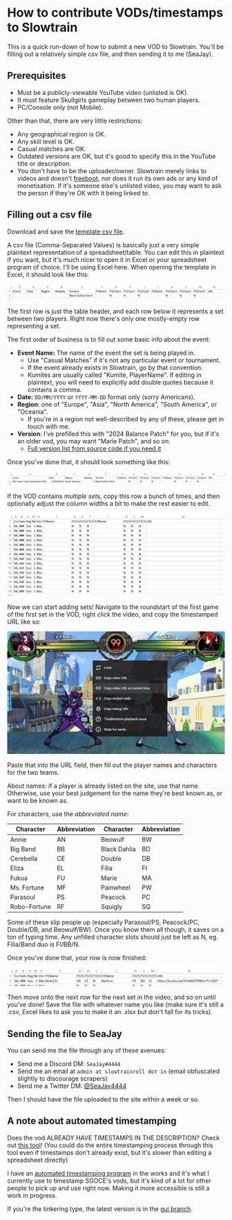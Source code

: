 # How to contribute VODs/timestamps to Slowtrain

This is a quick run-down of how to submit a new VOD to Slowtrain. You'll be
filling out a relatively simple csv file, and then sending it to me (SeaJay).

## Prerequisites

* Must be a publicly-viewable YouTube video (unlisted is OK).
* It must feature Skullgirls gameplay between two human players.
* PC/Console only (not Mobile).

Other than that, there are very little restrictions:

* Any geographical region is OK.
* Any skill level is OK. 
* Casual matches are OK.
* Outdated versions are OK, but it's good to specify this in the YouTube title
  or description.
* You don't have to be the uploader/owner. Slowtrain merely links to videos and
  doesn't [freeboot](https://www.urbandictionary.com/define.php?term=Freebooting),
  nor does it run its own ads or any kind of monetisation. If it's someone else's
  unlisted video, you may want to ask the person if they're OK with it being linked to.

## Filling out a csv file

Download and save the [template csv file](https://github.com/hugh-braico/slowtrainroll.in/blob/master/docs/twb_csv_template.csv).

A csv file (Comma-Separated Values) is basically just a very simple plaintext
representation of a spreadsheet/table. You can edit this in plaintext if you
want, but it's much nicer to open it in Excel or your spreadsheet program of
choice. I'll be using Excel here. When opening the template in Excel, it should
look like this:

![Template starting point](./diagrams/1_template.png)

The first row is just the table header, and each row below it represents a set
between two players. Right now there's only one mostly-empty row representing a
set.

The first order of business is to fill out some basic info about the event:

* **Event Name:** The name of the event the set is being played in.
	* Use "Casual Matches" if it's not any particular event or tournament.
	* If the event already exists in Slowtrain, go by that convention.
	* Kumites are usually called "Kumite, PlayerName". If editing in plaintext,
	  you will need to explicitly add double quotes because it contains a comma.
* **Date:** `DD/MM/YYYY` or `YYYY-MM-DD` format only (sorry Americans).
* **Region**: one of "Europe", "Asia", "North America", "South America", or
  "Oceania".
  * If you're in a region not well-described by any of these, please get in
    touch with me.
* **Version**: I've prefilled this with "2024 Balance Patch" for you, but if
  it's an older vod, you may want "Marie Patch", and so on.
  * [Full version list from source code if you need it](https://github.com/hugh-braico/slowtrainroll.in/blob/master/viewer/models.py#L39)

Once you've done that, it should look something like this:

![Basic info filled in](./diagrams/2_basicinfo.png)

If the VOD contains *multiple sets*, copy this row a bunch of times, and then
optionally adjust the column widths a bit to make the rest easier to edit.

![Copied and resized rows](./diagrams/3_copiedlines.png)

Now we can start adding sets! Navigate to the roundstart of the first game of
the first set in the VOD, right click the video, and copy the timestamped URL
like so:

![Copying a YouTube link](./diagrams/4_youtubecopy.png)

Paste that into the URL field, then fill out the player names and characters for
the two teams.

About names: if a player is already listed on the site, use that name.
Otherwise, use your best judgement for the name they're best known as, or want
to be known as.

For characters, use the *abbreviated name*:

| Character    | Abbreviation | Character    | Abbreviation |
|--------------|--------------|--------------|--------------|
| Annie        | AN           | Beowulf      | BW           |
| Big Band     | BB           | Black Dahlia | BD           |
| Cerebella    | CE           | Double       | DB           |
| Eliza        | EL           | Filia        | FI           |
| Fukua        | FU           | Marie        | MA           |
| Ms. Fortune  | MF           | Painwheel    | PW           |
| Parasoul     | PS           | Peacock      | PC           |
| Robo-Fortune | RF           | Squigly      | SQ           |

Some of these slip people up (especially Parasoul/PS, Peacock/PC, Double/DB, and
Beowulf/BW). Once you know them all though, it saves on a ton of typing time. 
Any unfilled character slots should just be left as N, eg. Filia/Band duo is
FI/BB/N.

Once you've done that, your row is now finished:

![A successfully filled out row](./diagrams/5_filledoutrow.png)

Then move onto the next row for the next set in the video, and so on until
you've done! Save the file with whatever name you like (make sure it's still
a .csv, Excel likes to ask you to make it an .xlsx but don't fall for its
tricks).

## Sending the file to SeaJay

You can send me the file through any of these avenues:

* Send me a Discord DM: `SeaJay#4444`
* Send me an email at `admin at slowtrainroll dot in` (email obfuscated slightly
  to discourage scrapers)
* Send me a Twitter DM: [@SeaJay4444](https://twitter.com/SeaJay4444)

Then I should have the file uploaded to the site within a week or so.

## A note about automated timestamping

Does the vod ALREADY HAVE TIMESTAMPS IN THE DESCRIPTION?
Check out [this tool](https://github.com/hugh-braico/yt-timestamp-to-twb)!
(You could do the entire timestamping process through this tool even
if timestamps don't already exist, but it's slower than editing a
spreadsheet directly)

I have an [automated timestamping program](https://github.com/hugh-braico/skug-stamper)
in the works and it's what I currently use to timestamp SGOCE's vods, but it's
kind of a lot for other people to pick up and use right now. Making it more
accessible is still a work in progress.

If you're the tinkering type, the latest version is in the
[gui branch](https://github.com/hugh-braico/skug-stamper/tree/gui).

